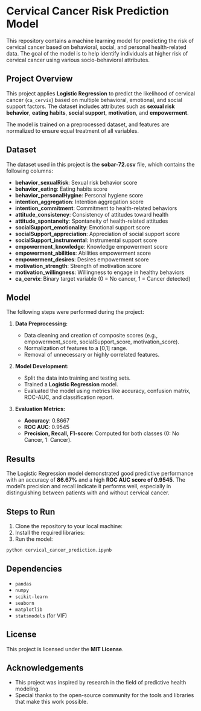 # Cervical Cancer Risk Prediction Model

This repository contains a machine learning model for predicting the risk of cervical cancer based on behavioral, social, and personal health-related data. The goal of the model is to help identify individuals at higher risk of cervical cancer using various socio-behavioral attributes.

## Project Overview

This project applies **Logistic Regression** to predict the likelihood of cervical cancer (`ca_cervix`) based on multiple behavioral, emotional, and social support factors. The dataset includes attributes such as **sexual risk behavior**, **eating habits**, **social support**, **motivation**, and **empowerment**.

The model is trained on a preprocessed dataset, and features are normalized to ensure equal treatment of all variables.

## Dataset

The dataset used in this project is the **sobar-72.csv** file, which contains the following columns:

- **behavior_sexualRisk**: Sexual risk behavior score
- **behavior_eating**: Eating habits score
- **behavior_personalHygine**: Personal hygiene score
- **intention_aggregation**: Intention aggregation score
- **intention_commitment**: Commitment to health-related behaviors
- **attitude_consistency**: Consistency of attitudes toward health
- **attitude_spontaneity**: Spontaneity of health-related attitudes
- **socialSupport_emotionality**: Emotional support score
- **socialSupport_appreciation**: Appreciation of social support score
- **socialSupport_instrumental**: Instrumental support score
- **empowerment_knowledge**: Knowledge empowerment score
- **empowerment_abilities**: Abilities empowerment score
- **empowerment_desires**: Desires empowerment score
- **motivation_strength**: Strength of motivation score
- **motivation_willingness**: Willingness to engage in healthy behaviors
- **ca_cervix**: Binary target variable (0 = No cancer, 1 = Cancer detected)

## Model

The following steps were performed during the project:

1. **Data Preprocessing:**
   - Data cleaning and creation of composite scores (e.g., empowerment_score, socialSupport_score, motivation_score).
   - Normalization of features to a [0,1] range.
   - Removal of unnecessary or highly correlated features.

2. **Model Development:**
   - Split the data into training and testing sets.
   - Trained a **Logistic Regression** model.
   - Evaluated the model using metrics like accuracy, confusion matrix, ROC-AUC, and classification report.

3. **Evaluation Metrics:**
   - **Accuracy**: 0.8667
   - **ROC AUC**: 0.9545
   - **Precision, Recall, F1-score**: Computed for both classes (0: No Cancer, 1: Cancer).

## Results

The Logistic Regression model demonstrated good predictive performance with an accuracy of **86.67%** and a high **ROC AUC score of 0.9545**. The model’s precision and recall indicate it performs well, especially in distinguishing between patients with and without cervical cancer.

## Steps to Run

1. Clone the repository to your local machine:
2. Install the required libraries:
3. Run the model:
  ```bash
  python cervical_cancer_prediction.ipynb
  ```

## Dependencies

- `pandas`
- `numpy`
- `scikit-learn`
- `seaborn`
- `matplotlib`
- `statsmodels` (for VIF)

## License

This project is licensed under the **MIT License**.

## Acknowledgements

- This project was inspired by research in the field of predictive health modeling.
- Special thanks to the open-source community for the tools and libraries that make this work possible.
